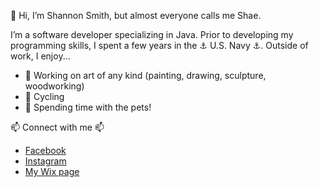 👋 Hi, I’m Shannon Smith, but almost everyone calls me Shae. 

I’m a software developer specializing in Java. Prior to developing my programming skills, I spent a few years in the ⚓ U.S. Navy ⚓. Outside of work, I enjoy...

- 🎨 Working on art of any kind (painting, drawing, sculpture, woodworking)
- 🚴 Cycling
- 🐾 Spending time with the pets!

📫 Connect with me 📫
- [Facebook](https://www.facebook.com/shannonsmith1223)
- [Instagram](https://www.instagram.com/shaeasis/)
- [My Wix page](https://shae1223.wixsite.com/shannonsmith)

<!---
thereisnospoon1223/thereisnospoon1223 is a ✨ special ✨ repository because its `README.md` (this file) appears on your GitHub profile.
You can click the Preview link to take a look at your changes.
--->
